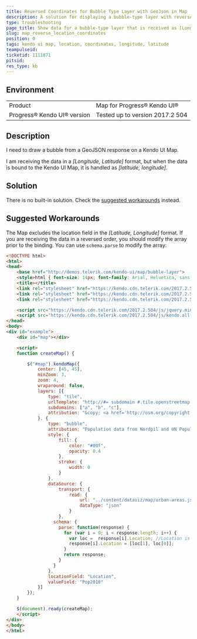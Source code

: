 ```yaml
---
title: Reversed Coordinates for Bubble Type Layer with GeoJson in Map
description: A solution for displaying a bubble-type layer with reversed coordinates in a Kendo UI Map
type: troubleshooting
page_title: Show data for a bubble-type layer that is received as [Longitude, Latitude]
slug: map_reverse_location_coordinates
position: 0
tags: kendo ui map, location, coordinates, longitude, latitude
teampulseid:
ticketid: 1111871
pitsid:
res_type: kb
---
```


## Environment

<table>
 <tr>
  <td>Product</td>
  <td>Map for Progress® Kendo UI®</td>
 </tr>
  <tr>
  <td>Progress® Kendo UI® version</td>
  <td>Tested up to version 2017.2 504</td>
 </tr>
</table>

## Description

I need to draw a bubble from a GeoJSON response on a Kendo UI Map.

I am receiving the data in a _\[Longitude, Latitude\]_ format, but when the data is bound to the Kendo UI Map, it is handled as _\[latitude, longitude\]_.

## Solution

There is no built-in solution. Check the [suggested workarounds](#suggested-workarounds) instead.

## Suggested Workarounds

The Map excludes the location field in the _[Latitude, Longitude]_ format. If you are receiving the data in a reversed order, you should modify the array prior to the binding. You can use `schema.parse` to modify the array:

```html
<!DOCTYPE html>
<html>
<head>
    <base href="http://demos.telerik.com/kendo-ui/map/bubble-layer">
    <style>html { font-size: 14px; font-family: Arial, Helvetica, sans-serif; }</style>
    <title></title>
    <link rel="stylesheet" href="https://kendo.cdn.telerik.com/2017.2.504/styles/kendo.common-material.min.css" />
    <link rel="stylesheet" href="https://kendo.cdn.telerik.com/2017.2.504/styles/kendo.material.min.css" />
    <link rel="stylesheet" href="https://kendo.cdn.telerik.com/2017.2.504/styles/kendo.material.mobile.min.css" />

    <script src="https://kendo.cdn.telerik.com/2017.2.504/js/jquery.min.js"></script>
    <script src="https://kendo.cdn.telerik.com/2017.2.504/js/kendo.all.min.js"></script>
</head>
<body>
<div id="example">
    <div id="map"></div>

    <script>
    function createMap() {

        $("#map").kendoMap({
            center: [45, 45],
            minZoom: 3,
            zoom: 4,
            wraparound: false,
            layers: [{
                type: "tile",
                urlTemplate: "http://#= subdomain #.tile.openstreetmap.org/#= zoom #/#= x #/#= y #.png",
                subdomains: ["a", "b", "c"],
                attribution: "&copy; <a href='http://osm.org/copyright'>OpenStreetMap contributors</a>"
            }, {
                type: "bubble",
                attribution: "Population data from Nordpil and UN Population Division.",
                style: {
                    fill: {
                        color: "#00f",
                        opacity: 0.4
                    },
                    stroke: {
                        width: 0
                    }
                },
                dataSource: {
                    transport: {
                        read: {
                            url: "../content/dataviz/map/urban-areas.json",
                            dataType: "json"
                        }
                    },
                  schema: {
                    parse: function(response) {
                      for (var i = 0; i < response.length; i++) {
                        var loc =  response[i].Location; //Location is the locationField with the coordinates
                        response[i].Location = [loc[1], loc[0]];
                      }
                      return response;
                    }
                  }
                },
                locationField: "Location",
                valueField: "Pop2010"
            }]
        });
    }

    $(document).ready(createMap);
    </script>
</div>
</body>
</html>

```
